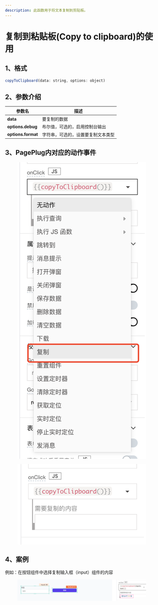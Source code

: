 ```yaml
---
description: 此函数用于将文本复制到剪贴板。
---
```


# 复制到粘贴板(Copy to clipboard)的使用

## 1、格式

```javascript
copyToClipboard(data: string, options: object)
```

## 2、参数介绍

| 参数名                | 描述                |
| ------------------ | ----------------- |
| **data**           | 要复制的数据            |
| **options.debug**  | 布尔值，可选的，启用控制台输出   |
| **options.format** | 字符串，可选的，设置要复制文本类型 |

## 3、PagePlug内对应的动作事件

<figure><img src="../../.gitbook/assets/image (3).png" alt=""><figcaption></figcaption></figure>

<figure><img src="../../.gitbook/assets/image (3) (1).png" alt=""><figcaption></figcaption></figure>

## 4、案例

例如：在按钮组件中选择复制输入框（input）组件的内容

<figure><img src="../../.gitbook/assets/image (151).png" alt=""><figcaption></figcaption></figure>

